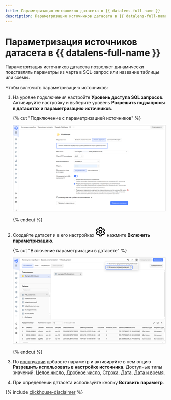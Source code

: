```yaml
---
title: Параметризация источников датасета в {{ datalens-full-name }}
description: Параметризация источников датасета в {{ datalens-full-name }} позволяет динамически подставлять параметры из чарта в SQL-запрос или название таблицы или схемы.
---
```


# Параметризация источников датасета в {{ datalens-full-name }}

Параметризация источников датасета позволяет динамически подставлять параметры из чарта в SQL-запрос или название таблицы или схемы.

Чтобы включить параметризацию источников:

1. На уровне подключения настройте **Уровень доступа SQL запросов**. Активируйте настройку и выберите уровень **Разрешить подзапросы в датасетах и параметризацию источников**.

   {% cut "Подключение с параметризацией источников" %}

   ![create-connection](../../_assets/datalens/operations/connection/create-sample-connection-parametrization.png)

   {% endcut %}

1. Создайте датасет и в его настройках ![image](../../_assets/console-icons/gear.svg) нажмите **Включить параметризацию**.

   {% cut "Включение параметризации в датасете" %}

   ![image](../../_assets/datalens/dataset-parametrization/dataset-parametrization-on.png)

   {% endcut %}

1. По [инструкции](./create-dataset.md#add-parameters) добавьте параметр и активируйте в нем опцию **Разрешить использовать в настройке источника**. Доступные типы значений: [Целое число](./data-types.md#integer), [Дробное число](./data-types.md#float), [Строка](./data-types.md#string), [Дата](./data-types.md#date), [Дата и время](./data-types.md#datetime).
1. При определении датасета используйте кнопку **Вставить параметр**.


   
{% include [clickhouse-disclaimer](../../_includes/clickhouse-disclaimer.md) %}